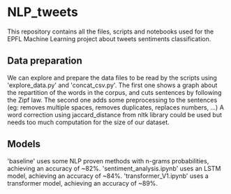 # NLP_tweets

This repository contains all the files, scripts and notebooks used for the EPFL Machine Learning project about tweets sentiments classification.

## Data preparation
We can explore and prepare the data files to be read by the scripts using 'explore_data.py' and 'concat_csv.py'.
The first one shows a graph about the repartition of the words in the corpus, and cuts sentences by following the Zipf law.
The second one adds some preprocessing to the sentences (eg: removes multiple spaces, removes duplicates, replaces numbers, ...)
A word correction using jaccard_distance from nltk library could be used but needs too much computation for the size of our dataset.

## Models
'baseline' uses some NLP proven methods with n-grams probabilities, achieving an accuracy of ~82%.
'sentiment_analysis.ipynb' uses an LSTM model, achieving an accuracy of ~84%.
'transformer_V1.ipynb' uses a transformer model, achieving an accuracy of ~89%.
